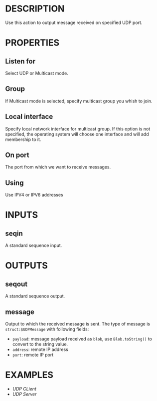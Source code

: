 # DESCRIPTION

Use this action to output message received on specified UDP port.

# PROPERTIES

## Listen for

Select UDP or Multicast mode.

## Group

If Multicast mode is selected, specify multicast group you whish to join.

## Local interface

Specify local network interface for multicast group. If this option is not specified, the operating system will choose one interface and will add membership to it.

## On port

The port from which we want to receive messages.

## Using

Use IPV4 or IPV6 addresses

# INPUTS

## seqin

A standard sequence input.

# OUTPUTS

## seqout

A standard sequence output.

## message

Output to which the received message is sent. The type of message is `struct:$UDPMessage` with following fields:

-   `payload`: message payload received as `blob`, use `Blob.toString()` to convert to the string value.
-   `address`: remote IP address
-   `port`: remote IP port

# EXAMPLES

-   _UDP CLient_
-   _UDP Server_
